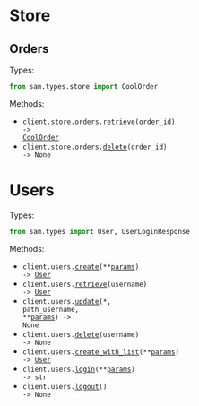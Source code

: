 # Store

## Orders

Types:

```python
from sam.types.store import CoolOrder
```

Methods:

- <code title="get /store/order/{orderId}">client.store.orders.<a href="./src/sam/resources/store/orders.py">retrieve</a>(order_id) -> <a href="./src/sam/types/store/cool_order.py">CoolOrder</a></code>
- <code title="delete /store/order/{orderId}">client.store.orders.<a href="./src/sam/resources/store/orders.py">delete</a>(order_id) -> None</code>

# Users

Types:

```python
from sam.types import User, UserLoginResponse
```

Methods:

- <code title="post /user">client.users.<a href="./src/sam/resources/users.py">create</a>(\*\*<a href="src/sam/types/user_create_params.py">params</a>) -> <a href="./src/sam/types/user.py">User</a></code>
- <code title="get /user/{username}">client.users.<a href="./src/sam/resources/users.py">retrieve</a>(username) -> <a href="./src/sam/types/user.py">User</a></code>
- <code title="put /user/{username}">client.users.<a href="./src/sam/resources/users.py">update</a>(\*, path_username, \*\*<a href="src/sam/types/user_update_params.py">params</a>) -> None</code>
- <code title="delete /user/{username}">client.users.<a href="./src/sam/resources/users.py">delete</a>(username) -> None</code>
- <code title="post /user/createWithList">client.users.<a href="./src/sam/resources/users.py">create_with_list</a>(\*\*<a href="src/sam/types/user_create_with_list_params.py">params</a>) -> <a href="./src/sam/types/user.py">User</a></code>
- <code title="get /user/login">client.users.<a href="./src/sam/resources/users.py">login</a>(\*\*<a href="src/sam/types/user_login_params.py">params</a>) -> str</code>
- <code title="get /user/logout">client.users.<a href="./src/sam/resources/users.py">logout</a>() -> None</code>
